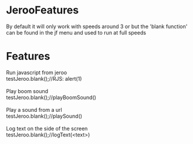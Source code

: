 # JerooFeatures

By default it will only work with speeds around 3 or but the 'blank function' can be found in the jf menu and used to run at full speeds
<br>

<h1>Features</h1>

Run javascript from jeroo
<br>
testJeroo.blank();//RJS: alert(1)
<br><br>
Play boom sound
<br>
testJeroo.blank();//playBoomSound()
<br><br>
Play a sound from a url
<br>
testJeroo.blank();//playSound(<url>)
<br><br>
Log text on the side of the screen
<br>
testJeroo.blank();//logText(\<text>)
